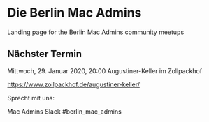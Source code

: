 # Die Berlin Mac Admins

Landing page for the Berlin Mac Admins community meetups

## Nächster Termin

Mittwoch, 29. Januar 2020, 20:00
Augustiner-Keller im Zollpackhof

https://www.zollpackhof.de/augustiner-keller/

[image]: https://www.dropbox.com/home/Cartoons?preview=2012-13+Super-App.jpg "Super App"
Sprecht mit uns:

Mac Admins Slack 
#berlin_mac_admins
